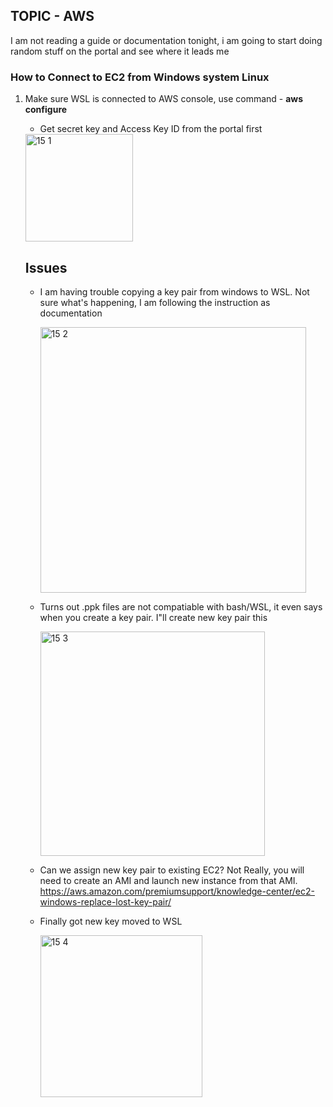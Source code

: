 ## TOPIC - AWS 

I am not reading a guide or documentation tonight, i am going to start doing random stuff on the portal and see where it leads me 

### How to Connect to EC2 from Windows system Linux 

1. Make sure WSL is connected to AWS console, use command - **aws configure** 
   
    - Get secret key and Access Key ID from the portal first 
  
     <img width="172" alt="15 1" src="https://user-images.githubusercontent.com/44376898/91630700-68b8ff80-e988-11ea-8b42-b5f767cb90b8.png">

      ## Issues

      - I am having trouble copying a key pair from windows to WSL. Not sure what's happening, I am following the instruction as documentation 

        <img width="425" alt="15 2" src="https://user-images.githubusercontent.com/44376898/91630750-dcf3a300-e988-11ea-8e0c-350cabbaf90e.png">

      - Turns out .ppk files are not compatiable with bash/WSL, it even says when you create a key pair. I"ll create new key pair this 

        <img width="359" alt="15 3" src="https://user-images.githubusercontent.com/44376898/91630840-d0237f00-e989-11ea-97b2-636da9bc44d5.png">

      - Can we assign new key pair to existing EC2? Not Really, you will need to create an AMI and launch new instance from that AMI. https://aws.amazon.com/premiumsupport/knowledge-center/ec2-windows-replace-lost-key-pair/

      - Finally got new key moved to WSL 


        <img width="259" alt="15 4" src="https://user-images.githubusercontent.com/44376898/91631693-55aa2d80-e990-11ea-987d-61a148e2667c.png">
    
    
